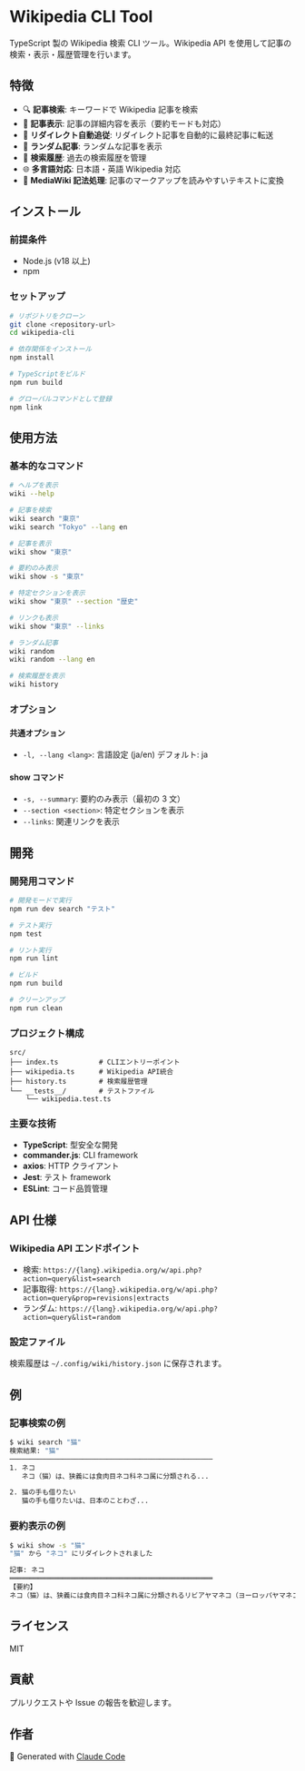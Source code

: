 # Wikipedia CLI Tool

TypeScript 製の Wikipedia 検索 CLI ツール。Wikipedia API を使用して記事の検索・表示・履歴管理を行います。

## 特徴

- 🔍 **記事検索**: キーワードで Wikipedia 記事を検索
- 📖 **記事表示**: 記事の詳細内容を表示（要約モードも対応）
- 🔄 **リダイレクト自動追従**: リダイレクト記事を自動的に最終記事に転送
- 🎲 **ランダム記事**: ランダムな記事を表示
- 📝 **検索履歴**: 過去の検索履歴を管理
- 🌐 **多言語対応**: 日本語・英語 Wikipedia 対応
- 🧹 **MediaWiki 記法処理**: 記事のマークアップを読みやすいテキストに変換

## インストール

### 前提条件

- Node.js (v18 以上)
- npm

### セットアップ

```bash
# リポジトリをクローン
git clone <repository-url>
cd wikipedia-cli

# 依存関係をインストール
npm install

# TypeScriptをビルド
npm run build

# グローバルコマンドとして登録
npm link
```

## 使用方法

### 基本的なコマンド

```bash
# ヘルプを表示
wiki --help

# 記事を検索
wiki search "東京"
wiki search "Tokyo" --lang en

# 記事を表示
wiki show "東京"

# 要約のみ表示
wiki show -s "東京"

# 特定セクションを表示
wiki show "東京" --section "歴史"

# リンクも表示
wiki show "東京" --links

# ランダム記事
wiki random
wiki random --lang en

# 検索履歴を表示
wiki history
```

### オプション

#### 共通オプション

- `-l, --lang <lang>`: 言語設定 (ja/en) デフォルト: ja

#### show コマンド

- `-s, --summary`: 要約のみ表示（最初の 3 文）
- `--section <section>`: 特定セクションを表示
- `--links`: 関連リンクを表示

## 開発

### 開発用コマンド

```bash
# 開発モードで実行
npm run dev search "テスト"

# テスト実行
npm test

# リント実行
npm run lint

# ビルド
npm run build

# クリーンアップ
npm run clean
```

### プロジェクト構成

```
src/
├── index.ts          # CLIエントリーポイント
├── wikipedia.ts      # Wikipedia API統合
├── history.ts        # 検索履歴管理
└── __tests__/        # テストファイル
    └── wikipedia.test.ts
```

### 主要な技術

- **TypeScript**: 型安全な開発
- **commander.js**: CLI framework
- **axios**: HTTP クライアント
- **Jest**: テスト framework
- **ESLint**: コード品質管理

## API 仕様

### Wikipedia API エンドポイント

- 検索: `https://{lang}.wikipedia.org/w/api.php?action=query&list=search`
- 記事取得: `https://{lang}.wikipedia.org/w/api.php?action=query&prop=revisions|extracts`
- ランダム: `https://{lang}.wikipedia.org/w/api.php?action=query&list=random`

### 設定ファイル

検索履歴は `~/.config/wiki/history.json` に保存されます。

## 例

### 記事検索の例

```bash
$ wiki search "猫"
検索結果: "猫"
──────────────────────────────────────────────────
1. ネコ
   ネコ（猫）は、狭義には食肉目ネコ科ネコ属に分類される...

2. 猫の手も借りたい
   猫の手も借りたいは、日本のことわざ...
```

### 要約表示の例

```bash
$ wiki show -s "猫"
"猫" から "ネコ" にリダイレクトされました

記事: ネコ
══════════════════════════════════════════════════
【要約】
ネコ（猫）は、狭義には食肉目ネコ科ネコ属に分類されるリビアヤマネコ（ヨーロッパヤマネコ）が家畜化されたイエネコ（家猫、Felis silvestris catus）に対する通称である。イヌ（犬）と並ぶ代表的なペットとして、世界中で飼われている。広義的には、ヤマネコやネコ科動物全般を指すこともある（後述）。
```

## ライセンス

MIT

## 貢献

プルリクエストや Issue の報告を歓迎します。

## 作者

🤖 Generated with [Claude Code](https://claude.ai/code)
